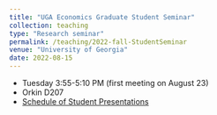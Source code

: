 ```yaml
---
title: "UGA Economics Graduate Student Seminar"
collection: teaching
type: "Research seminar"
permalink: /teaching/2022-fall-StudentSeminar
venue: "University of Georgia"
date: 2022-08-15
---
```


* Tuesday 3:55-5:10 PM (first meeting on August 23)
* Orkin D207
* [Schedule of Student Presentations](https://docs.google.com/spreadsheets/d/1kcvJQCfias7znMJagiXUhqFLmYkVHOKZYoL-SXGimEY/edit?usp=sharing) 
